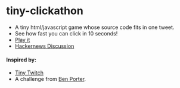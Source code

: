 # tiny-clickathon
 - A tiny html/javascript game whose source code fits in one tweet.
 - See how fast you can click in 10 seconds!
 - [Play it](http://www.robbiemarcelo.com/tiny-clickathon)
 - [Hackernews Discussion](https://news.ycombinator.com/item?id=9802437)

#### Inspired by:
  - [Tiny Twitch](https://github.com/omnus/tiny-twitch)
  - A challenge from [Ben Porter](http://www.twitter.com/eigenbom).
